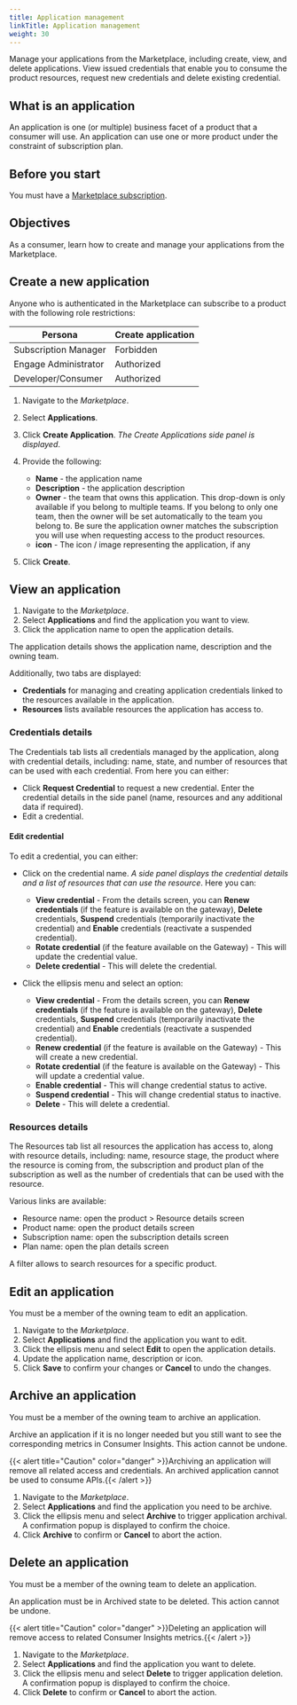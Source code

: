 ```yaml
---
title: Application management
linkTitle: Application management
weight: 30
---
```


Manage your applications from the Marketplace, including create, view, and delete applications. View issued credentials that enable you to consume the product resources, request new credentials and delete existing credential.

## What is an application

An application is one (or multiple) business facet of a product that a consumer will use. An application can use one or more product under the constraint of subscription plan.

## Before you start

You must have a [Marketplace subscription](/docs/manage_marketplace/consumer_experience/subscription_management).

## Objectives

As a consumer, learn how to create and manage your applications from the Marketplace.

## Create a new application

Anyone who is authenticated in the Marketplace can subscribe to a product with the following role restrictions:

| Persona               | Create application |
|-----------------------|--------------------|
| Subscription Manager  | Forbidden          |
| Engage Administrator  | Authorized         |
| Developer/Consumer    | Authorized         |

1. Navigate to the *Marketplace*.
2. Select **Applications**.
3. Click **Create Application**. *The Create Applications side panel is displayed*.
4. Provide the following:

    * **Name** - the application name
    * **Description** - the application description
    * **Owner** - the team that owns this application. This drop-down is only available if you belong to multiple teams. If you belong to only one team, then the owner will be set automatically to the team you belong to. Be sure the application owner matches the subscription you will use when requesting access to the product resources.
    * **icon** - The icon / image representing the application, if any

5. Click **Create**.

## View an application

1. Navigate to the *Marketplace*.
2. Select **Applications** and find the application you want to view.
3. Click the application name to open the application details.

The application details shows the application name, description and the owning team.

Additionally, two tabs are displayed:

* **Credentials** for managing and creating application credentials linked to the resources available in the application.
* **Resources** lists available resources the application has access to.

### Credentials details

The Credentials tab lists all credentials managed by the application, along with credential details, including: name, state, and number of resources that can be used with each credential. From here you can either: 

* Click **Request Credential** to request a new credential. Enter the credential details in the side panel (name, resources and any additional data if required).
* Edit a credential.

#### Edit credential

To edit a credential, you can either:

* Click on the credential name. *A side panel displays the credential details and a list of resources that can use the resource*. Here you can:
    * **View credential** - From the details screen, you can **Renew credentials** (if the feature is available on the gateway), **Delete** credentials, **Suspend** credentials (temporarily inactivate the credential) and **Enable** credentials (reactivate a suspended credential).
    * **Rotate credential** (if the feature available on the Gateway) - This will update the credential value.
    * **Delete credential** - This will delete the credential.

* Click the ellipsis menu and select an option:
    * **View credential** - From the details screen, you can **Renew credentials** (if the feature is available on the gateway), **Delete** credentials, **Suspend** credentials (temporarily inactivate the credential) and **Enable** credentials (reactivate a suspended credential).
    * **Renew credential** (if the feature is available on the Gateway) - This will create a new credential.
    * **Rotate credential** (if the feature is available on the Gateway) - This will update a credential value.
    * **Enable credential** - This will change credential status to active.
    * **Suspend credential** - This will change credential status to inactive.
    * **Delete**  - This will delete a credential.

### Resources details

The Resources tab list all resources the application has access to, along with resource details, including: name, resource stage, the product where the resource is coming from, the subscription and product plan of the subscription as well as the number of credentials that can be used with the resource.

Various links are available:

* Resource name: open the product > Resource details screen
* Product name: open the product details screen
* Subscription name: open the subscription details screen
* Plan name: open the plan details screen

A filter allows to search resources for a specific product.

## Edit an application

You must be a member of the owning team to edit an application.

1. Navigate to the *Marketplace*.
2. Select **Applications** and find the application you want to edit.
3. Click the ellipsis menu and select **Edit** to open the application details.
4. Update the application name, description or icon.
5. Click **Save** to confirm your changes or **Cancel** to undo the changes.

## Archive an application

You must be a member of the owning team to archive an application.

Archive an application if it is no longer needed but you still want to see the corresponding metrics in Consumer Insights. This action cannot be undone.

{{< alert title="Caution" color="danger" >}}Archiving an application will remove all related access and credentials. An archived application cannot be used to consume APIs.{{< /alert >}}

1. Navigate to the *Marketplace*.
2. Select **Applications** and find the application you need to be archive.
3. Click the ellipsis menu and select **Archive** to trigger application archival. A confirmation popup is displayed to confirm the choice.
4. Click **Archive** to confirm or **Cancel** to abort the action.

## Delete an application

You must be a member of the owning team to delete an application.

An application must be in Archived state to be deleted. This action cannot be undone.

{{< alert title="Caution" color="danger" >}}Deleting an application will remove access to related Consumer Insights metrics.{{< /alert >}}

1. Navigate to the *Marketplace*.
2. Select **Applications** and find the application you want to delete.
3. Click the ellipsis menu and select **Delete** to trigger application deletion. A confirmation popup is displayed to confirm the choice.
4. Click **Delete** to confirm or **Cancel** to abort the action.
